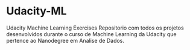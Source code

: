 # Udacity-ML
Udacity Machine Learning Exercises
Repositorio com todos os projetos desenvolvidos durante o curso de Machine Learning da Udacity que pertence ao Nanodegree em Analise de Dados.
